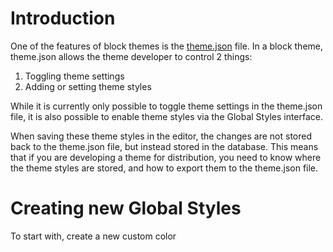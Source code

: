 # Introduction

One of the features of block themes is the [theme.json](https://developer.wordpress.org/block-editor/how-to-guides/themes/theme-json/) file. In a block theme, theme.json allows the theme developer to control 2 things:

1. Toggling theme settings
2. Adding or setting theme styles

While it is currently only possible to toggle theme settings in the theme.json file, it is also possible to enable theme styles via the Global Styles interface.

When saving these theme styles in the editor, the changes are not stored back to the theme.json file, but instead stored in the database. This means that if you are developing a theme for distribution, you need to know where the theme styles are stored, and how to export them to the theme.json file.

# Creating new Global Styles

To start with, create a new custom color 